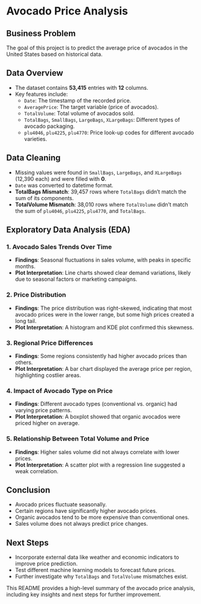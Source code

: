 # Avocado Price Analysis

## Business Problem
The goal of this project is to predict the average price of avocados in the United States based on historical data.

## Data Overview
- The dataset contains **53,415** entries with **12** columns.
- Key features include:
  - `Date`: The timestamp of the recorded price.
  - `AveragePrice`: The target variable (price of avocados).
  - `TotalVolume`: Total volume of avocados sold.
  - `TotalBags`, `SmallBags`, `LargeBags`, `XLargeBags`: Different types of avocado packaging.
  - `plu4046`, `plu4225`, `plu4770`: Price look-up codes for different avocado varieties.

## Data Cleaning
- Missing values were found in `SmallBags`, `LargeBags`, and `XLargeBags` (12,390 each) and were filled with **0**.
- `Date` was converted to datetime format.
- **TotalBags Mismatch**: 39,457 rows where `TotalBags` didn’t match the sum of its components.
- **TotalVolume Mismatch**: 38,010 rows where `TotalVolume` didn’t match the sum of `plu4046`, `plu4225`, `plu4770`, and `TotalBags`.

## Exploratory Data Analysis (EDA)

### 1. Avocado Sales Trends Over Time
- **Findings**: Seasonal fluctuations in sales volume, with peaks in specific months.
- **Plot Interpretation**: Line charts showed clear demand variations, likely due to seasonal factors or marketing campaigns.

### 2. Price Distribution
- **Findings**: The price distribution was right-skewed, indicating that most avocado prices were in the lower range, but some high prices created a long tail.
- **Plot Interpretation**: A histogram and KDE plot confirmed this skewness.

### 3. Regional Price Differences
- **Findings**: Some regions consistently had higher avocado prices than others.
- **Plot Interpretation**: A bar chart displayed the average price per region, highlighting costlier areas.

### 4. Impact of Avocado Type on Price
- **Findings**: Different avocado types (conventional vs. organic) had varying price patterns.
- **Plot Interpretation**: A boxplot showed that organic avocados were priced higher on average.

### 5. Relationship Between Total Volume and Price
- **Findings**: Higher sales volume did not always correlate with lower prices.
- **Plot Interpretation**: A scatter plot with a regression line suggested a weak correlation.

## Conclusion
- Avocado prices fluctuate seasonally.
- Certain regions have significantly higher avocado prices.
- Organic avocados tend to be more expensive than conventional ones.
- Sales volume does not always predict price changes.

## Next Steps
- Incorporate external data like weather and economic indicators to improve price prediction.
- Test different machine learning models to forecast future prices.
- Further investigate why `TotalBags` and `TotalVolume` mismatches exist.

This README provides a high-level summary of the avocado price analysis, including key insights and next steps for further improvement.

